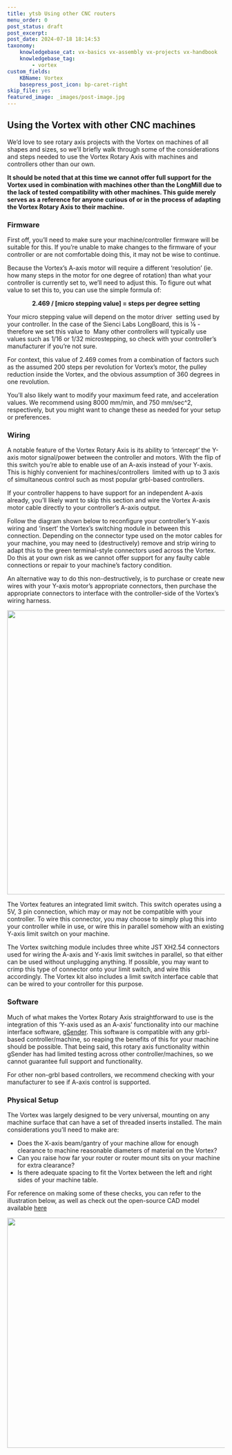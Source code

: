 ```yaml
---
title: ytsb Using other CNC routers
menu_order: 0
post_status: draft
post_excerpt: 
post_date: 2024-07-18 18:14:53
taxonomy:
    knowledgebase_cat: vx-basics vx-assembly vx-projects vx-handbook
    knowledgebase_tag:
        - vortex
custom_fields:
    KBName: Vortex
    basepress_post_icon: bp-caret-right
skip_file: yes
featured_image: _images/post-image.jpg
---
```


## Using the Vortex with other CNC machines

We’d love to see rotary axis projects with the Vortex on machines of all shapes and sizes, so we’ll briefly walk through some of the considerations and steps needed to use the Vortex Rotary Axis with machines and controllers other than our own.

<b>It should be noted that at this time we cannot offer full support for the Vortex used in combination with machines other than the LongMill due to the lack of tested compatibility with other machines. This guide merely serves as a reference for anyone curious of or in the process of adapting the Vortex Rotary Axis to their machine.</b>

### Firmware

First off, you’ll need to make sure your machine/controller firmware will be suitable for this. If you’re unable to make changes to the firmware of your controller or are not comfortable doing this, it may not be wise to continue.

Because the Vortex’s A-axis motor will require a different ‘resolution’ (ie. how many steps in the motor for one degree of rotation) than what your controller is currently set to, we’ll need to adjust this. To figure out what value to set this to, you can use the simple formula of:

<p style="text-align: center;"><b>2.469 / [micro stepping value] = steps per degree setting</b></p>

Your micro stepping value will depend on the motor driver  setting used by your controller. In the case of the Sienci Labs LongBoard, this is ⅛ - therefore we set this value to  Many other controllers will typically use values such as 1/16 or 1/32 microstepping, so check with your controller’s manufacturer if you’re not sure.

For context, this value of 2.469 comes from a combination of factors such as the assumed 200 steps per revolution for Vortex’s motor, the pulley reduction inside the Vortex, and the obvious assumption of 360 degrees in one revolution.

You’ll also likely want to modify your maximum feed rate, and acceleration values. We recommend using 8000 mm/min, and 750 mm/sec^2, respectively, but you might want to change these as needed for your setup or preferences.

### Wiring

A notable feature of the Vortex Rotary Axis is its ability to ‘intercept’ the Y-axis motor signal/power between the controller and motors. With the flip of this switch you’re able to enable use of an A-axis instead of your Y-axis. This is highly convenient for machines/controllers  limited with up to 3 axis of simultaneous control such as most popular grbl-based controllers.

If your controller happens to have support for an independent A-axis already, you’ll likely want to skip this section and wire the Vortex A-axis motor cable directly to your controller’s A-axis output.

Follow the diagram shown below to reconfigure your controller’s Y-axis wiring and ‘insert’ the Vortex’s switching module in between this connection. Depending on the connector type used on the motor cables for your machine, you may need to (destructively) remove and strip wiring to adapt this to the green terminal-style connectors used across the Vortex. Do this at your own risk as we cannot offer support for any faulty cable connections or repair to your machine’s factory condition.

An alternative way to do this non-destructively, is to purchase or create new wires with your Y-axis motor’s appropriate connectors, then purchase the appropriate connectors to interface with the controller-side of the Vortex’s wiring harness.

<img class="aligncenter size-medium wp-image-5980" src="https://resources.sienci.com/wp-content/uploads/2023/10/Custom-Wiring-Illustration-850x657.png" alt="" width="850" height="657" />

The Vortex features an integrated limit switch. This switch operates using a 5V, 3 pin connection, which may or may not be compatible with your controller. To wire this connector, you may choose to simply plug this into your controller while in use, or wire this in parallel somehow with an existing Y-axis limit switch on your machine.

The Vortex switching module includes three white JST XH2.54 connectors used for wiring the A-axis and Y-axis limit switches in parallel, so that either can be used without unplugging anything. If possible, you may want to crimp this type of connector onto your limit switch, and wire this accordingly. The Vortex kit also includes a limit switch interface cable that can be wired to your controller for this purpose.

### Software

Much of what makes the Vortex Rotary Axis straightforward to use is the integration of this ‘Y-axis used as an A-axis’ functionality into our machine interface software, <a href="https://sienci.com/gsender/">gSender</a>. This software is compatible with any grbl-based controller/machine, so reaping the benefits of this for your machine should be possible. That being said, this rotary axis functionality within gSender has had limited testing across other controller/machines, so we cannot guarantee full support and functionality.

For other non-grbl based controllers, we recommend checking with your manufacturer to see if A-axis control is supported.

### Physical Setup

The Vortex was largely designed to be very universal, mounting on any machine surface that can have a set of threaded inserts installed. The main considerations you’ll need to make are:

- Does the X-axis beam/gantry of your machine allow for enough clearance to machine reasonable diameters of material on the Vortex?
- Can you raise how far your router or router mount sits on your machine for extra clearance?
- Is there adequate spacing to fit the Vortex between the left and right sides of your machine table.

For reference on making some of these checks, you can refer to the illustration below, as well as check out the open-source CAD model available <a href="https://resources.sienci.com/view/lmk2-open-source/#other-add-ons">here</a>

<img class="aligncenter size-medium wp-image-5706" src="https://resources.sienci.com/wp-content/uploads/2023/08/Table-Steup-Step-0-1-850x532.jpg" alt="" width="850" height="532" />
